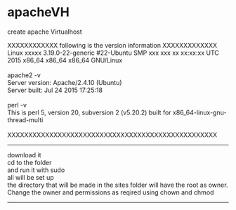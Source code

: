 # apacheVH
create apache Virtualhost



XXXXXXXXXXXX following is the version information XXXXXXXXXXXXX<br/>
Linux xxxxx 3.19.0-22-generic #22-Ubuntu SMP xxx xxx xx xx:xx:xx UTC 2015 x86_64 x86_64 x86_64 GNU/Linux<br/>
<br/>
apache2 -v<br/>
Server version: Apache/2.4.10 (Ubuntu)<br/>
Server built:   Jul 24 2015 17:25:18<br/>
<br/>
perl -v<br/>
This is perl 5, version 20, subversion 2 (v5.20.2) built for x86_64-linux-gnu-thread-multi<br/>
<br/>
XXXXXXXXXXXXXXXXXXXXXXXXXXXXXXXXXXXXXXXXXXXXXXXXXX<br/>

<hr/>
download it<br>
cd to the folder<br/>
and run it with sudo<br/>
all will be set up<br/>
the directory that will be made in the sites folder will have the root as owner.
Change the owner and permissions as reqired using chown and chmod<br/>
<hr/>
